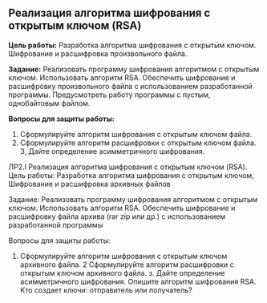 ## Реализация алгоритма шифрования с открытым ключом (RSA) 
**Цель работы:** Разработка алгоритма шифрования с открытым ключом. Шифрование и расшифровка произвольного файла. 

**Задание:** Реализовать программу шифрования алгоритмом с открытым ключом. Использовать алгоритм RSA. Обеспечить шифрование и расшифровку произвольного файла с использованием разработанной программы. Предусмотреть работу программы с пустым, однобайтовым файлом.

**Вопросы для защиты работы:**
1. Сформулируйте алгоритм шифрования с открытым ключом файла.
2. Сформулируйте алгоритм расшифровки с открытым ключом файла.
3, Дайте определение асимметричного шифрования.



ЛР2.І Реализация алгоритма шифрования с открытым ключом (RSA). 
Цель работы: Разработка алгоритма шифрования с открытым ключом, Шифрование и расшифровка архивных файлов

Задание: Реализовать программу шифрования алгоритмом с открытым ключом. Использовать алгоритм RSA. Обеспечить шифрование и расшифровку файла архива (rar zip или др.) с использованием разработанной программы 

Вопросы для защиты работы:
1. Сформулируйте алгоритм шифрования с открытым ключом архивного файла.
2 Сформулируйте алгоритм расшифровки с открытым ключом архивного файла.
з. Дайте определение асимметричного шифрования. Опишите алгоритм шифрования RSА. Кто создает ключи: отправитель или получатель?